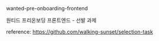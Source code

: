 wanted-pre-onboarding-frontend

원티드 프리온보딩 프론트엔드 - 선발 과제

reference: https://github.com/walking-sunset/selection-task

